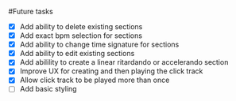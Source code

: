 #Future tasks

- [x] Add ability to delete existing sections
- [x] Add exact bpm selection for sections
- [x] Add ability to change time signature for sections
- [x] Add ability to edit existing sections
- [x] Add abilility to create a linear ritardando or accelerando section
- [x] Improve UX for creating and then playing the click track
- [x] Allow click track to be played more than once
- [ ] Add basic styling